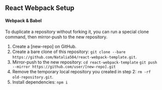 ## React Webpack Setup
#### Webpack & Babel
To duplicate a repository without forking it, you can run a special clone command, then mirror-push to the new repository.
1. Create a [new-repo] on GitHub.
2. Create a bare clone of this repository: `git clone --bare https://github.com/Natalia504/react-webpack-template.git`. 
3. Mirror-push to the new repository: `cd react-webpack-template` 
`git push --mirror https://github.com/user/[new-repo].git`
4. Remove the temporary local repository you created in step 2: `rm -rf old-repository.git`.
5. Install dependencies: `npm i`